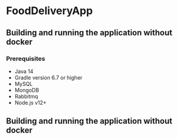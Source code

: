 # FoodDeliveryApp

## Building and running the application without docker
### Prerequisites
- Java 14
- Gradle version 6.7 or higher 
- MySQL
- MongoDB
- Rabbitmq
- Node.js v12+

## Building and running the application without docker


